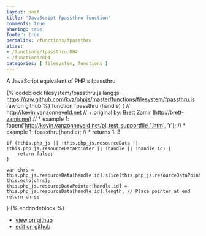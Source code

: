 ```yaml
---
layout: post
title: "JavaScript fpassthru function"
comments: true
sharing: true
footer: true
permalink: /functions/fpassthru
alias:
- /functions/fpassthru:804
- /functions/804
categories: [ filesystem, functions ]
---
```

A JavaScript equivalent of PHP's fpassthru
<!-- more -->
{% codeblock filesystem/fpassthru.js lang:js https://raw.github.com/kvz/phpjs/master/functions/filesystem/fpassthru.js raw on github %}
function fpassthru (handle) {
    // http://kevin.vanzonneveld.net
    // +   original by: Brett Zamir (http://brett-zamir.me)
    // *     example 1: fopen('http://kevin.vanzonneveld.net/pj_test_supportfile_1.htm', 'r');
    // *     example 1: fpassthru(handle);
    // *     returns 1: 3

    if (!this.php_js || !this.php_js.resourceData || !this.php_js.resourceDataPointer || !handle || !handle.id) {
        return false;
    }

    var chrs = this.php_js.resourceData[handle.id].slice(this.php_js.resourceDataPointer[handle.id]);
    this.echo(chrs);
    this.php_js.resourceDataPointer[handle.id] = this.php_js.resourceData[handle.id].length; // Place pointer at end
    return chrs;
}
{% endcodeblock %}
<ul>
 <li><a href="https://github.com/kvz/phpjs/blob/master/functions/filesystem/fpassthru.js">view on github</a></li>
 <li><a href="https://github.com/kvz/phpjs/edit/master/functions/filesystem/fpassthru.js">edit on github</a></li>
</ul>
